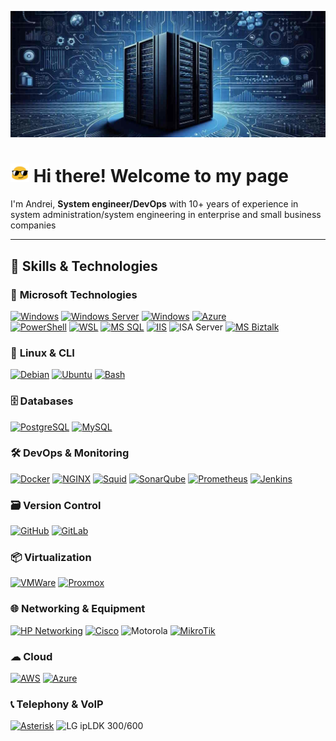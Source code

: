 ![!Header](https://github.com/KR-Sew/KR-Sew/blob/main/assets/header.jpg)
>
# <img src="/assets/HeaderIco.gif" width="30"> Hi there! Welcome to my page
>
I'm Andrei, **System engineer/DevOps** with 10+ years of experience in system administration/system engineering in enterprise and small business companies
>

---

## 🔧 Skills & Technologies

### 🏢 **Microsoft Technologies**

[![Windows](https://custom-icon-badges.demolab.com/badge/Windows-Microsoft-0078D6?style=flat&logo=ms-windows-10&logoColor=white)](https://www.microsoft.com/en-us/windows)
[![Windows Server](https://custom-icon-badges.demolab.com/badge/Windows%20Server-Microsoft-0078D6?style=flat&logo=ms-windows-server&logoColor=white)](https://www.microsoft.com/en-us/windows-server/)
[![Windows](https://custom-icon-badges.demolab.com/badge/Hyper_V-Microsoft-blue?style=flat&logo=icons8-server-ms-hyper-v&logoColor=blue&logoSize=auto&labelColor=grey)](https://www.microsoft.com/en-us/evalcenter/evaluate-hyper-v-server-2019)
[![Azure](https://custom-icon-badges.demolab.com/badge/Azure-Microsoft-0078D6?style=flat&logo=microsoftazure&logoColor=white)](https://azure.microsoft.com/en-us)  
[![PowerShell](https://custom-icon-badges.demolab.com/badge/.-PowerShell-blue.svg?style=flat&logo=powershell-core-eyecatch32&logoColor=white)](https://learn.microsoft.com/en-us/powershell/scripting/install/installing-powershell-on-windows?view=powershell-7.5)
[![WSL](https://img.shields.io/badge/WSL-Microsoft-blue?style=flat&logo=linux&logoColor=white&logoSize=auto&labelColor=4E9A06)](https://learn.microsoft.com/en-us/windows/wsl/about)
[![MS SQL](https://custom-icon-badges.demolab.com/badge/SQL_Server-Microsoft-blue?style=flat&logo=microsoft-sql-server&logoColor=red&logoSize=auto&labelColor=e1e5ee)](https://www.microsoft.com/en-us/sql-server/sql-server-downloads)
[![IIS](https://custom-icon-badges.demolab.com/badge/IIS-Microsoft-0078D6?style=flat&logo=microsoft-iis-server&logoColor=white)](https://www.iis.net/)
![ISA Server](https://custom-icon-badges.demolab.com/badge/ISA%20Server-Microsoft-0078D6?style=flat&logo=windows-forefront-isa&logoColor=white)
[![MS Biztalk](https://custom-icon-badges.demolab.com/badge/Biztalk_Server-Microsoft-blue?style=flat&logo=microsoft-sql-server&logoColor=red&logoSize=auto&labelColor=e1e5ee)](https://www.microsoft.com/en-us/sql-server/sql-server-downloads)

### 🐧 **Linux & CLI**

[![Debian](https://img.shields.io/badge/Debian-607078?style=flat&logo=debian&logoColor=white&logoSize=auto&labelColor=a81d33)](https://www.debian.org/)
[![Ubuntu](https://img.shields.io/badge/Ubuntu-607078?style=flat&logo=ubuntu&logoColor=white&logoSize=auto&labelColor=e95420)](https://ubuntu.com/download)
[![Bash](https://img.shields.io/badge/Bash-4EAA25?style=flat&logo=gnubash&logoColor=white&logoSize=auto&labelColor=black)](https://www.gnu.org/software/bash/)  

### 🗄 **Databases**

[![PostgreSQL](https://img.shields.io/badge/PostgreSQL-336791?style=flat&logo=postgresql&logoColor=white&logoSize=auto&labelColor=5197e1)](https://www.postgresql.org/)
[![MySQL](https://img.shields.io/badge/MySQL-4479A0?style=flat&logo=mysql&logoColor=white&logoSize=auto&labelColor=336791)](https://www.mysql.com/)  

### 🛠 **DevOps & Monitoring**

[![Docker](https://img.shields.io/badge/Docker-2496ED?style=flat&logo=docker&logoColor=white)](https://hub.docker.com/)
[![NGINX](https://img.shields.io/badge/NGINX-009639?style=flat&logo=nginx&logoColor=white)](https://nginx.org/en/)
[![Squid](https://custom-icon-badges.demolab.com/badge/Squid-042a2b?style=flat&logo=icons8-squid-16&logoColor=white&logoSize=auto&labelColor=54f2f2)](https://www.squid-cache.org/Intro/)
[![SonarQube](https://img.shields.io/badge/SonarQube-4E9BCD?style=flat&logo=sonarqube&logoColor=white&logoSize=auto&labelColor=607078)](https://www.sonarsource.com/products/sonarqube/downloads/)
[![Prometheus](https://img.shields.io/badge/Prometheus-E6522C?style=flat&logo=prometheus&logoColor=white&logoSize=auto&labelColor=607078)](https://prometheus.io/docs/introduction/overview/)
[![Jenkins](https://img.shields.io/badge/Jenkins-D24939?style=flat&logo=jenkins&logoColor=white&logoSize=auto&labelColor=607078)](https://www.jenkins.io/)

### 🗃 **Version Control**

[![GitHub](https://img.shields.io/badge/GitHub-181717?style=flat&logo=github&logoColor=white)](https://github.com)
[![GitLab](https://img.shields.io/badge/GitLab-FC6D26?style=flat&logo=gitlab&logoColor=white)](https://about.gitlab.com/)  

### 📦 **Virtualization**

[![VMWare](https://img.shields.io/badge/VMWare-607078?style=flat&logo=vmware&logoColor=white)]((https://www.vmware.com/products/esxi-and-esx.html))
[![Proxmox](https://img.shields.io/badge/Proxmox-E57000?style=flat&logo=proxmox&logoColor=white&logoSize=auto&labelColor=grey)](https://www.proxmox.com/en/downloads)  

### 🌐 **Networking & Equipment**

[![HP Networking](https://custom-icon-badges.demolab.com/badge/HP%20Networking-0096D6?style=flat&logo=hp-networking&logoColor=white&logoSize=auto&labelColor=607078)](https://www.hpe.com/us/en/aruba-cx-switches.html)
[![Cisco](https://img.shields.io/badge/Cisco-1BA0D7?style=flat&logo=cisco&logoColor=white&logoSize=auto&labelColor=607078)](https://www.cisco.com/site/us/en/index.html)
![Motorola](https://img.shields.io/badge/Motorola%20Wireless-000000?style=flat&logo=motorola&logoColor=white)
[![MikroTik](https://img.shields.io/badge/MikroTik-FF0000?style=flat&logo=mikrotik&logoColor=white)](https://mikrotik.com/)

### ☁ **Cloud**

[![AWS](https://custom-icon-badges.demolab.com/badge/Cloud-AWS-e95420?style=flat&logo=aws&logoColor=white&logoSize=auto&labelColor=)](https://explore.skillbuilder.aws/learn/learning-plans/85/devops-engineer-learning-plan)
[![Azure](https://custom-icon-badges.demolab.com/badge/Azure-Microsoft-0078D6?style=flat&logo=microsoftazure&logoColor=white)](https://learn.microsoft.com/azure)  

### 📞 **Telephony & VoIP**

[![Asterisk](https://img.shields.io/badge/Asterisk-607078?style=flat&logo=asterisk&logoColor=white&logoSize=auto&labelColor=FF6600)](https://www.asterisk.org/downloads/)
![LG ipLDK 300/600](https://img.shields.io/badge/LG%20ipLDK%20600-0078D6?style=flat)  
